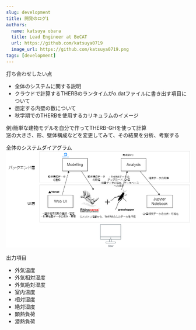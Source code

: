 ```yaml
---
slug: development
title: 開発のログ1
authors:
  name: katsuya obara
  title: Lead Engineer at BeCAT
  url: https://github.com/katsuya0719
  image_url: https://github.com/katsuya0719.png
tags: [development]
---
```


打ち合わせしたい点  
- 全体のシステムに関する説明  
- クラウドで計算するTHERBのランタイムがo.datファイルに書き出す項目について  
- 想定する内壁の数について  
- 秋学期でのTHERBを使用するカリキュラムのイメージ  

例)簡単な建物モデルを自分で作ってTHERB-GHを使って計算  
窓の大きさ、形、壁体構成などを変更してみて、その結果を分析、考察する  

全体のシステムダイアグラム  
![THERB2.0](./system-diagram.png)  

出力項目  
- 外気温度
- 外気相対湿度  
- 外気絶対湿度  
- 室内温度  
- 相対湿度  
- 絶対湿度  
- 顕熱負荷  
- 潜熱負荷    

